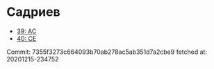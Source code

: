 # Садриев
- [39: AC](39.md)
- [40: CE](40.md)

Commit: 7355f3273c664093b70ab278ac5ab351d7a2cbe9
 fetched at: 20201215-234752
